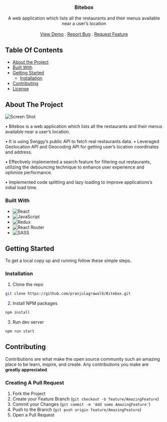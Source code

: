 <br/>
<p align="center">
  <h3 align="center">Bitebox</h3>

  <p align="center">
   A web application which lists all the restaurants and their
menus available near a user’s location
    <br/>
    <br/>
    <a href="https://bitebox.netlify.app">View Demo</a>
    .
    <a href="https://github.com/pranjulagrawal9/Bitebox/issues">Report Bug</a>
    .
    <a href="https://github.com/pranjulagrawal9/Bitebox/issues">Request Feature</a>
  </p>
</p>



## Table Of Contents

* [About the Project](#about-the-project)
* [Built With](#built-with)
* [Getting Started](#getting-started)
  * [Installation](#installation)
* [Contributing](#contributing)
* [License](#license)

## About The Project

![Screen Shot](https://github.com/pranjulagrawal9/Bitebox/blob/main/Bitebox.gif)

• Bitebox is a web application which lists all the restaurants and their
menus available near a user’s location.

• It is using Swiggy’s public API to fetch real restaurants data.
• Leveraged Geolocation API and Geocoding API for getting user’s
location coordinates and address.

• Effectively implemented a search feature for filtering out restaurants,
utilizing the debouncing technique to enhance user experience and
optimize performance.

• Implemented code splitting and lazy loading to improve applications’s
initial load time.

### Built With

* ![React](https://img.shields.io/badge/react-%2320232a.svg?style=for-the-badge&logo=react&logoColor=%2361DAFB)
* ![JavaScript](https://img.shields.io/badge/javascript-%23323330.svg?style=for-the-badge&logo=javascript&logoColor=%23F7DF1E)
* ![Redux](https://img.shields.io/badge/redux-%23593d88.svg?style=for-the-badge&logo=redux&logoColor=white)
* ![React Router](https://img.shields.io/badge/React_Router-CA4245?style=for-the-badge&logo=react-router&logoColor=white)
* ![SASS](https://img.shields.io/badge/SASS-hotpink.svg?style=for-the-badge&logo=SASS&logoColor=white)

## Getting Started

To get a local copy up and running follow these simple steps.

### Installation

1. Clone the repo

```sh
git clone https://github.com/pranjulagrawal9/Bitebox.git
```

2. Install NPM packages

```sh
npm install
```

3. Run dev server

```sh
npm run start
```

## Contributing

Contributions are what make the open source community such an amazing place to be learn, inspire, and create. Any contributions you make are **greatly appreciated**.

### Creating A Pull Request

1. Fork the Project
2. Create your Feature Branch (`git checkout -b feature/AmazingFeature`)
3. Commit your Changes (`git commit -m 'Add some AmazingFeature'`)
4. Push to the Branch (`git push origin feature/AmazingFeature`)
5. Open a Pull Request

